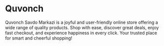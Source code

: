 # Quvonch
Quvonch Savdo Markazi is a joyful and user-friendly online store offering a wide range of quality products. Shop with ease, discover great deals, enjoy fast checkout, and experience happiness in every click. Your trusted place for smart and cheerful shopping!
